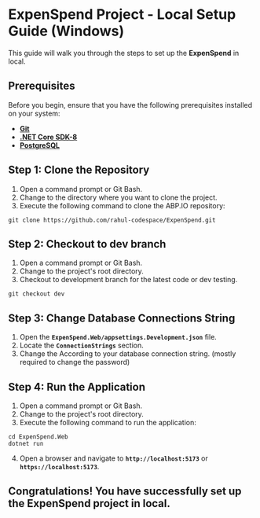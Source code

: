 # ExpenSpend **Project - Local Setup Guide (Windows)**

This guide will walk you through the steps to set up the **ExpenSpend** in local.

## **Prerequisites**

Before you begin, ensure that you have the following prerequisites installed on your system:

- **[Git](https://git-scm.com/downloads)**
- **[.NET Core SDK-8](https://dotnet.microsoft.com/download)**
- **[PostgreSQL](https://www.postgresql.org/download/windows/)**

## **Step 1: Clone the Repository**

1. Open a command prompt or Git Bash.
2. Change to the directory where you want to clone the project.
3. Execute the following command to clone the ABP.IO repository:

```
git clone https://github.com/rahul-codespace/ExpenSpend.git
```

## **Step 2: Checkout to dev branch**

1. Open a command prompt or Git Bash.
2. Change to the project's root directory.
3. Checkout to development branch for the latest code or dev testing.

```
git checkout dev
```

## **Step 3: Change Database Connections String**

1. Open the **`ExpenSpend.Web/appsettings.Development.json`** file.
2. Locate the **`ConnectionStrings`** section.
3. Change the According to your database connection string. (mostly required to change the password)

## **Step 4: Run the Application**

1. Open a command prompt or Git Bash.
2. Change to the project's root directory.
3. Execute the following command to run the application:

```
cd ExpenSpend.Web
dotnet run
```

4. Open a browser and navigate to **`http://localhost:5173`** or **`https://localhost:5173`**.

## Congratulations! You have successfully set up the **ExpenSpend** project in local.
